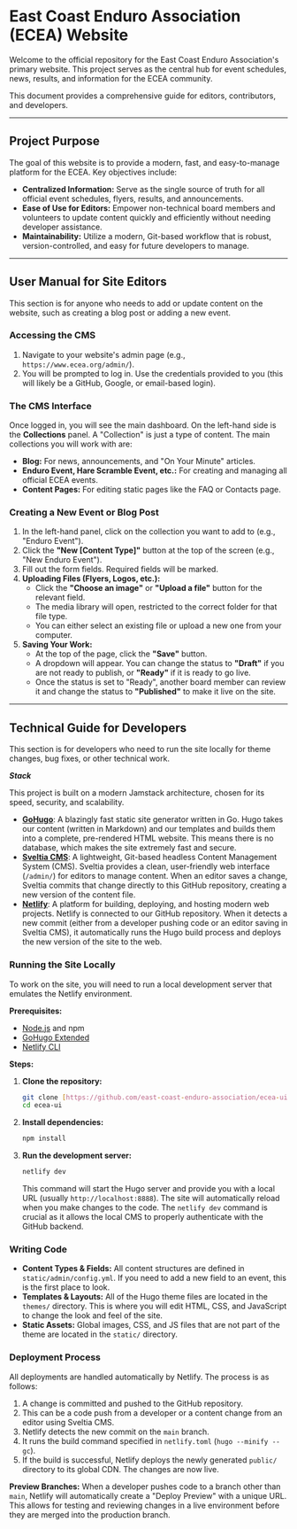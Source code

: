 # East Coast Enduro Association (ECEA) Website

Welcome to the official repository for the East Coast Enduro Association's primary website. This project serves as the central hub for event schedules, news, results, and information for the ECEA community.

This document provides a comprehensive guide for editors, contributors, and developers.

---

## **Project Purpose**

The goal of this website is to provide a modern, fast, and easy-to-manage platform for the ECEA. Key objectives include:

* **Centralized Information:** Serve as the single source of truth for all official event schedules, flyers, results, and announcements.
* **Ease of Use for Editors:** Empower non-technical board members and volunteers to update content quickly and efficiently without needing developer assistance.
* **Maintainability:** Utilize a modern, Git-based workflow that is robust, version-controlled, and easy for future developers to manage.

---

## **User Manual for Site Editors**

This section is for anyone who needs to add or update content on the website, such as creating a blog post or adding a new event.

### **Accessing the CMS**

1.  Navigate to your website's admin page (e.g., `https://www.ecea.org/admin/`).
2.  You will be prompted to log in. Use the credentials provided to you (this will likely be a GitHub, Google, or email-based login).

### **The CMS Interface**

Once logged in, you will see the main dashboard. On the left-hand side is the **Collections** panel. A "Collection" is just a type of content. The main collections you will work with are:

* **Blog:** For news, announcements, and "On Your Minute" articles.
* **Enduro Event, Hare Scramble Event, etc.:** For creating and managing all official ECEA events.
* **Content Pages:** For editing static pages like the FAQ or Contacts page.

### **Creating a New Event or Blog Post**

1.  In the left-hand panel, click on the collection you want to add to (e.g., "Enduro Event").
2.  Click the **"New [Content Type]"** button at the top of the screen (e.g., "New Enduro Event").
3.  Fill out the form fields. Required fields will be marked.
4.  **Uploading Files (Flyers, Logos, etc.):**
    * Click the **"Choose an image"** or **"Upload a file"** button for the relevant field.
    * The media library will open, restricted to the correct folder for that file type.
    * You can either select an existing file or upload a new one from your computer.
5.  **Saving Your Work:**
    * At the top of the page, click the **"Save"** button.
    * A dropdown will appear. You can change the status to **"Draft"** if you are not ready to publish, or **"Ready"** if it is ready to go live.
    * Once the status is set to "Ready", another board member can review it and change the status to **"Published"** to make it live on the site.
      
---

## **Technical Guide for Developers**

This section is for developers who need to run the site locally for theme changes, bug fixes, or other technical work.

***Stack***

This project is built on a modern Jamstack architecture, chosen for its speed, security, and scalability.

* **[GoHugo](https://gohugo.io/)**: A blazingly fast static site generator written in Go. Hugo takes our content (written in Markdown) and our templates and builds them into a complete, pre-rendered HTML website. This means there is no database, which makes the site extremely fast and secure.
* **[Sveltia CMS](https://github.com/sveltia/sveltia-cms)**: A lightweight, Git-based headless Content Management System (CMS). Sveltia provides a clean, user-friendly web interface (`/admin/`) for editors to manage content. When an editor saves a change, Sveltia commits that change directly to this GitHub repository, creating a new version of the content file.
* **[Netlify](https://www.netlify.com/)**: A platform for building, deploying, and hosting modern web projects. Netlify is connected to our GitHub repository. When it detects a new commit (either from a developer pushing code or an editor saving in Sveltia CMS), it automatically runs the Hugo build process and deploys the new version of the site to the web.


### **Running the Site Locally**

To work on the site, you will need to run a local development server that emulates the Netlify environment.

**Prerequisites:**
* [Node.js](https://nodejs.org/) and npm
* [GoHugo Extended](https://gohugo.io/installation/)
* [Netlify CLI](https://docs.netlify.com/cli/get-started/)

**Steps:**
1.  **Clone the repository:**
    ```bash
    git clone [https://github.com/east-coast-enduro-association/ecea-ui.git](https://github.com/east-coast-enduro-association/ecea-ui.git)
    cd ecea-ui
    ```
2.  **Install dependencies:**
    ```bash
    npm install
    ```
3.  **Run the development server:**
    ```bash
    netlify dev
    ```
    This command will start the Hugo server and provide you with a local URL (usually `http://localhost:8888`). The site will automatically reload when you make changes to the code. The `netlify dev` command is crucial as it allows the local CMS to properly authenticate with the GitHub backend.

### **Writing Code**

* **Content Types & Fields:** All content structures are defined in `static/admin/config.yml`. If you need to add a new field to an event, this is the first place to look.
* **Templates & Layouts:** All of the Hugo theme files are located in the `themes/` directory. This is where you will edit HTML, CSS, and JavaScript to change the look and feel of the site.
* **Static Assets:** Global images, CSS, and JS files that are not part of the theme are located in the `static/` directory.

### **Deployment Process**

All deployments are handled automatically by Netlify. The process is as follows:

1.  A change is committed and pushed to the GitHub repository.
2.  This can be a code push from a developer or a content change from an editor using Sveltia CMS.
3.  Netlify detects the new commit on the `main` branch.
4.  It runs the build command specified in `netlify.toml` (`hugo --minify --gc`).
5.  If the build is successful, Netlify deploys the newly generated `public/` directory to its global CDN. The changes are now live.

**Preview Branches:** When a developer pushes code to a branch other than `main`, Netlify will automatically create a "Deploy Preview" with a unique URL. This allows for testing and reviewing changes in a live environment before they are merged into the production branch.
